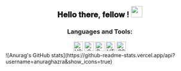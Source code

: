 <div align="center">
    <h2> 𝐇𝐞𝐥𝐥𝐨 𝐭𝐡𝐞𝐫𝐞, 𝐟𝐞𝐥𝐥𝐨𝐰 <developers/>! <img src="https://github.com/ZelGel/ZelGel/blob/master/gifs/Hi.gif" width="30"></h2>
    <h3>Languages and Tools:</h3>
    <img alt="VS Code" width="25px" src="https://cdn.jsdelivr.net/gh/devicons/devicon@latest/icons/vscode/vscode-original.svg" />
    <img alt="C Programming" width="25px" src="https://cdn.jsdelivr.net/gh/devicons/devicon@latest/icons/c/c-original.svg" />
    <img alt="Python" width="25px" src="https://cdn.jsdelivr.net/gh/devicons/devicon@latest/icons/python/python-original.svg" />
    <img alt="HTML5" width="25px" src="https://cdn.jsdelivr.net/gh/devicons/devicon@latest/icons/html5/html5-original.svg" />
    <img alt="CSS3" width="25px" src="https://cdn.jsdelivr.net/gh/devicons/devicon@latest/icons/css3/css3-original.svg" />
</div>
![Anurag's GitHub stats](https://github-readme-stats.vercel.app/api?username=anuraghazra&show_icons=true)
